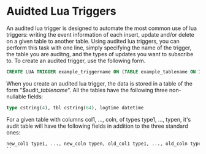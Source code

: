 # Auidted Lua Triggers

An audited lua trigger is designed to automate the most common use of lua triggers: writing the event information of each insert, update and/or delete on a given table to another table. Using audited lua triggers, you can perform this task with one line, simply specifying the name of the trigger, the table you are auditng, and the types of updates you want to subscribe to. To create an audited trigger, use the following form.

```sql
CREATE LUA TRIGGER example_triggername ON (TABLE example_tablename ON INSERT AND UPDATE AND DELETE) AUDITED
```

When you create an audited lua trigger, the data is stored in a table of the form "$audit_*tablename*". All the tables have the following three non-nullable fields:
```sql
type cstring(4), tbl cstring(64), logtime datetime
```

For a given table with columns col1, ..., coln, of types type1, ..., typen, it's audit table will have the following fields in addition to the three standard ones:
```sql
new_col1 type1, ..., new_coln typen, old_col1 type1, ..., old_coln typen
``
